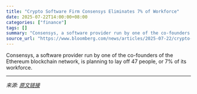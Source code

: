 ```yaml
---
title: "Crypto Software Firm Consensys Eliminates 7% of Workforce"
date: 2025-07-22T14:00:00+08:00
categories: ["finance"]
tags: []
summary: "Consensys, a software provider run by one of the co-founders of the Ethereum blockchain network, is planning to lay off 47 people, or 7% of its workforce."
source_url: "https://www.bloomberg.com/news/articles/2025-07-22/crypto-software-firm-consensys-eliminates-about-7-of-workforce"
---
```


Consensys, a software provider run by one of the co-founders of the Ethereum blockchain network, is planning to lay off 47 people, or 7% of its workforce.

---

*来源: [原文链接](https://www.bloomberg.com/news/articles/2025-07-22/crypto-software-firm-consensys-eliminates-about-7-of-workforce)*
